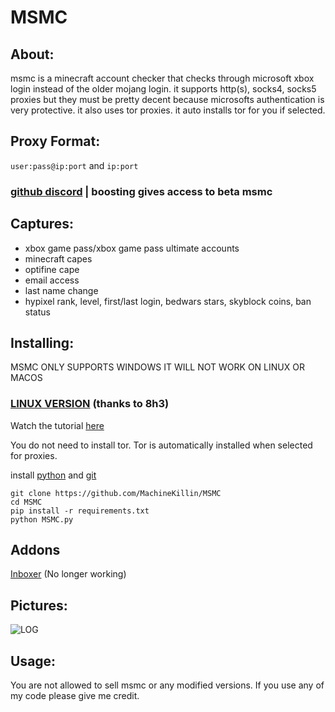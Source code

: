# MSMC
## About:
msmc is a minecraft account checker that checks through microsoft xbox login instead of the older mojang login.
it supports http(s), socks4, socks5 proxies but they must be pretty decent because microsofts authentication is very protective. it also uses tor proxies. it auto installs tor for you if selected.

## Proxy Format:
`user:pass@ip:port` and `ip:port`

### [github discord](https://discord.com/invite/g9tb4S3BJk) | boosting gives access to beta msmc

## Captures:
- xbox game pass/xbox game pass ultimate accounts
- minecraft capes
- optifine cape
- email access
- last name change
- hypixel rank, level, first/last login, bedwars stars, skyblock coins, ban status

## Installing:
MSMC ONLY SUPPORTS WINDOWS IT WILL NOT WORK ON LINUX OR MACOS
### [LINUX VERSION](https://github.com/8h3-coder/MSMC_Linux) (thanks to 8h3)

Watch the tutorial [here](https://youtu.be/8j8JQBe06Nw)

You do not need to install tor. Tor is automatically installed when selected for proxies.

install [python](https://www.python.org/downloads/) and [git](https://git-scm.com/download/win)
```
git clone https://github.com/MachineKillin/MSMC
cd MSMC
pip install -r requirements.txt
python MSMC.py
```

## Addons
[Inboxer](https://github.com/PgerTools/MSMC-Inbox) (No longer working)

## Pictures:
![LOG](https://i.imgur.com/oBd2Pbj.png)

## Usage:
You are not allowed to sell msmc or any modified versions. If you use any of my code please give me credit.
